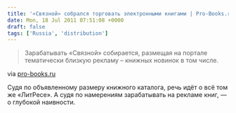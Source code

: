 ```yaml
---
title: '«Связной» собрался торговать электронными книгами | Pro-Books.ru'
date: Mon, 18 Jul 2011 07:51:08 +0000
draft: false
tags: ['Russia', 'distribution']
---
```


> Зарабатывать «Связной» собирается, размещая на портале тематически близкую рекламу – книжных новинок в том числе.

via [pro-books.ru](http://pro-books.ru/news/3/7580)

Судя по объявленному размеру книжного каталога, речь идёт о всё том же «ЛитРесе». А судя по намерениям зарабатывать на рекламе книг, — о глубокой наивности.